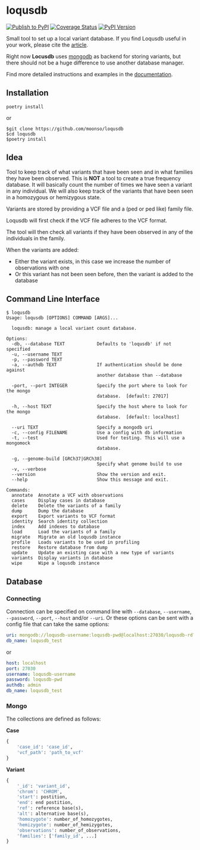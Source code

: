 # loqusdb
[![Publish to PyPI](https://github.com/moonso/loqusdb/actions/workflows/build_and_publish.yml/badge.svg)](https://github.com/moonso/loqusdb/actions/workflows/build_and_publish.yml)
[![Coverage Status](https://coveralls.io/repos/github/moonso/loqusdb/badge.svg?branch=master)](https://coveralls.io/github/moonso/loqusdb?branch=master)
[![PyPI Version][pypi-img]][pypi-url]

Small tool to set up a local variant database.
If you find Loqusdb useful in your work, please cite the [article][publication].

Right now **Locusdb** uses [mongodb][mongodb] as backend for
storing variants, but there should not be a huge difference to use another
database manager.

Find more detailed instructions and examples in the [documentation][docs].

## Installation ##


`poetry install`

or

```
$git clone https://github.com/moonso/loqusdb
$cd loqusdb
$poetry install
```

## Idea ##

Tool to keep track of what variants that have been seen and in what families they have been observed.
This is **NOT** a tool to create a true frequency database.
It will basically count the number of times we have seen a variant in any individual.
We will also keep track of the variants that have been seen in a homozygous or hemizygous state.

Variants are stored by providing a VCF file and a (ped or ped like) family file.

Loqusdb will first check if the VCF file adheres to the VCF format.

The tool will then check all variants if they have been observed in any of the individuals in the family.

When the variants are added:

- Either the variant exists, in this case we increase the number of observations with one
- Or this variant has not been seen before, then the variant is added to the database


## Command Line Interface ##

```
$ loqusdb
Usage: loqusdb [OPTIONS] COMMAND [ARGS]...

  loqusdb: manage a local variant count database.

Options:
  -db, --database TEXT            Defaults to 'loqusdb' if not specified
  -u, --username TEXT
  -p, --password TEXT
  -a, --authdb TEXT               If authentication should be done against
                                  another database than --database

  -port, --port INTEGER           Specify the port where to look for the mongo
                                  database.  [default: 27017]

  -h, --host TEXT                 Specify the host where to look for the mongo
                                  database.  [default: localhost]

  --uri TEXT                      Specify a mongodb uri
  -c, --config FILENAME           Use a config with db information
  -t, --test                      Used for testing. This will use a mongomock
                                  database.

  -g, --genome-build [GRCh37|GRCh38]
                                  Specify what genome build to use
  -v, --verbose
  --version                       Show the version and exit.
  --help                          Show this message and exit.

Commands:
  annotate  Annotate a VCF with observations
  cases     Display cases in database
  delete    Delete the variants of a family
  dump      Dump the database
  export    Export variants to VCF format
  identity  Search identity collection
  index     Add indexes to database
  load      Load the variants of a family
  migrate   Migrate an old loqusdb instance
  profile   Loads variants to be used in profiling
  restore   Restore database from dump
  update    Update an existing case with a new type of variants
  variants  Display variants in database
  wipe      Wipe a loqusdb instance
```


## Database ##

### Connecting ###

Connection can be specified on command line with `--database`, `--username`, `--password`, `--port`, `--host` and/or `--uri`. Or these options can be sent with a config file that can take the same options:

```yaml
uri: mongodb://loqusdb-username:loqusdb-pwd@localhost:27030/loqusdb-rd?authSource=admin
db_name: loqusdb_test
```
or
```yaml
host: localhost
port: 27030
username: loqusdb-username
password: loqusdb-pwd
authdb: admin
db_name: loqusdb_test
```

### Mongo ###

The collections are defined as follows:

**Case**

```python
{
    'case_id': 'case_id',
    'vcf_path': 'path_to_vcf'
}
```

**Variant**

```python
{
    '_id': 'variant_id',
    'chrom': 'CHROM',
    'start': postition,
    'end': end postition,
    'ref': reference base(s),
    'alt': alternative base(s),
    'homozygote': number_of_homozygotes,
    'hemizygote': number_of_hemizygotes,
    'observations': number_of_observations,
    'families': ['family_id', ...]
}
```

[docs]: https://clinical-genomics.github.io/loqusdb
[mongodb]: https://www.mongodb.org
[publication]: https://bmcbioinformatics.biomedcentral.com/articles/10.1186/s12859-020-03609-z
[pypi-img]: https://img.shields.io/pypi/v/loqusdb.svg?style=flat-square
[pypi-url]: https://pypi.python.org/pypi/loqusdb/
